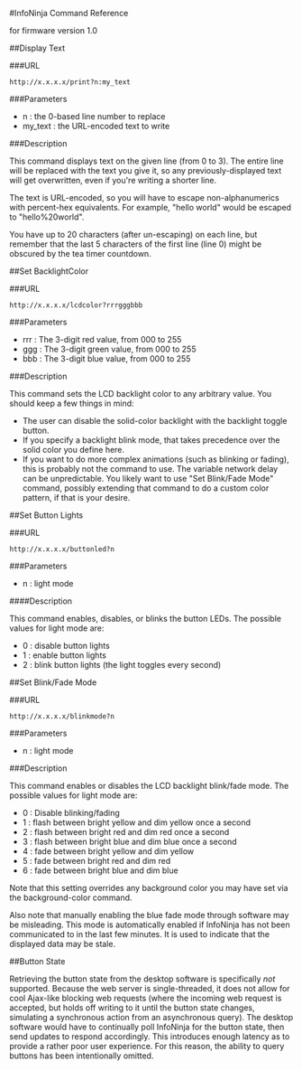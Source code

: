 #InfoNinja Command Reference

for firmware version 1.0

##Display Text

###URL

    http://x.x.x.x/print?n:my_text

###Parameters

- n : the 0-based line number to replace
- my_text : the URL-encoded text to write

###Description

This command displays text on the given line (from 0 to 3).  The entire line will be replaced with the text you give it, so any previously-displayed text will get overwritten, even if you're writing a shorter line.

The text is URL-encoded, so you will have to escape non-alphanumerics with percent-hex equivalents.  For example, "hello world" would be escaped to "hello%20world".  

You have up to 20 characters (after un-escaping) on each line, but remember that the last 5 characters of the first line (line 0) might be obscured by the tea timer countdown.

##Set BacklightColor

###URL

    http://x.x.x.x/lcdcolor?rrrgggbbb

###Parameters

- rrr : The 3-digit red value, from 000 to 255
- ggg : The 3-digit green value, from 000 to 255
- bbb : The 3-digit blue value, from 000 to 255

###Description

This command sets the LCD backlight color to any arbitrary value.  You should keep a few things in mind:

- The user can disable the solid-color backlight with the backlight toggle button.
- If you specify a backlight blink mode, that takes precedence over the solid color you define here.
- If you want to do more complex animations (such as blinking or fading), this is probably not the command to use.  The variable network delay can be unpredictable.  You likely want to use "Set Blink/Fade Mode" command, possibly extending that command to do a custom color pattern, if that is your desire.

##Set Button Lights

###URL

    http://x.x.x.x/buttonled?n

###Parameters

- n : light mode

####Description

This command enables, disables, or blinks the button LEDs.  The possible values for light mode are:

- 0 : disable button lights
- 1 : enable button lights
- 2 : blink button lights (the light toggles every second)

##Set Blink/Fade Mode

###URL

    http://x.x.x.x/blinkmode?n

###Parameters

- n : light mode

###Description

This command enables or disables the LCD backlight blink/fade mode.  The possible values for light mode are:

- 0 : Disable blinking/fading
- 1 : flash between bright yellow and dim yellow once a second
- 2 : flash between bright red and dim red once a second
- 3 : flash between bright blue and dim blue once a second
- 4 : fade between bright yellow and dim yellow
- 5 : fade between bright red and dim red
- 6 : fade between bright blue and dim blue

Note that this setting overrides any background color you may have set via the background-color command.

Also note that manually enabling the blue fade mode through software may be misleading.  This mode is automatically enabled if InfoNinja has not been communicated to in the last few minutes.  It is used to indicate that the displayed data may be stale.

##Button State

Retrieving the button state from the desktop software is specifically *not* supported.  Because the web server is single-threaded, it does not allow for cool Ajax-like blocking web requests (where the incoming web request is accepted, but holds off writing to it until the button state changes, simulating a synchronous action from an asynchronous query).  The desktop software would have to continually poll InfoNinja for the button state, then send updates to respond accordingly.  This introduces enough latency as to provide a rather poor user experience.  For this reason, the ability to query buttons has been intentionally omitted.
